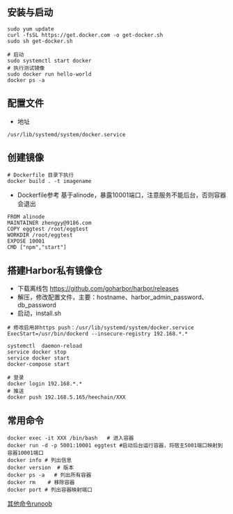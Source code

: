 ## 安装与启动
```shell
sudo yum update
curl -fsSL https://get.docker.com -o get-docker.sh
sudo sh get-docker.sh

# 启动
sudo systemctl start docker
# 执行测试镜像
sudo docker run hello-world
docker ps -a
```

## 配置文件

- 地址
```text
/usr/lib/systemd/system/docker.service
```

## 创建镜像

```shell
# Dockerfile 目录下执行
docker build . -t imagename
```

- Dockerfile参考
基于alinode，暴露10001端口，注意服务不能后台，否则容器会退出

```shell
FROM alinode
MAINTAINER zhengyy@9186.com
COPY eggtest /root/eggtest
WORKDIR /root/eggtest
EXPOSE 10001
CMD ["npm","start"]
```

## 搭建Harbor私有镜像仓
- 下载离线包 https://github.com/goharbor/harbor/releases
- 解压，修改配置文件，主要：hostname、harbor_admin_password、db_password
- 启动，install.sh

```shell
# 修改启用非https push：/usr/lib/systemd/system/docker.service
ExecStart=/usr/bin/dockerd --insecure-registry 192.168.*.*

systemctl  daemon-reload
service docker stop
service docker start
docker-compose start

# 登录
docker login 192.168.*.*
# 推送
docker push 192.168.5.165/heechain/XXX
```


## 常用命令
```shell
docker exec -it XXX /bin/bash   # 进入容器
docker run -d -p 5001:10001 eggtest #启动后台运行容器，将宿主5001端口映射到容器10001端口
docker info # 列出信息
docker version  # 版本
docker ps -a   # 列出所有容器
docker rm    # 移除容器
docker port # 列出容器映射端口
```
[其他命令runoob](https://www.runoob.com/docker/docker-command-manual.html)